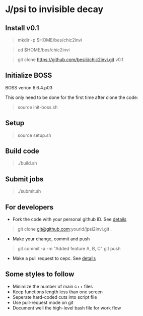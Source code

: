 # J/psi to invisible decay

## Install v0.1 

> mkdir -p $HOME/bes/chic2invi

> cd $HOME/bes/chic2invi 

> git clone https://github.com/besiii/chic2invi.git v0.1 

## Initialize BOSS

BOSS verion 6.6.4.p03

This only need to be done for the first time after clone the code: 

> source init-boss.sh

## Setup 

> source setup.sh

## Build code

> ./build.sh 

## Submit jobs

> ./submit.sh

## For developers 

- Fork the code with your personal github ID. See [details](https://help.github.com/articles/fork-a-repo/)

> git clone git@github.com:yourid/jpsi2invi.git .

- Make your change, commit and push 

> git commit -a -m "Added feature A, B, C"
> git push

- Make a pull request to cepc. See [details](https://help.github.com/articles/using-pull-requests/)

## Some styles to follow 
- Minimize the number of main c++ files 
- Keep functions length less than one screen
- Seperate hard-coded cuts into script file
- Use pull-request mode on git 
- Document well the high-level bash file for work flow 


